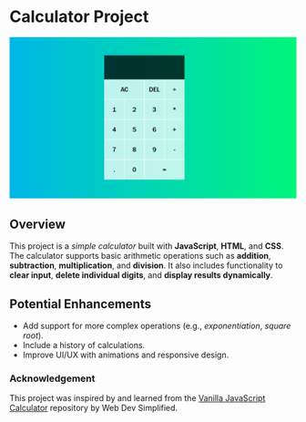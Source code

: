 # **Calculator Project**

![Calculator Project Image](calculator.png)

## **Overview**

This project is a *simple calculator* built with **JavaScript**, **HTML**, and **CSS**. The calculator supports basic arithmetic operations such as **addition**, **subtraction**, **multiplication**, and **division**. It also includes functionality to **clear input**, **delete individual digits**, and **display results dynamically**.

## **Potential Enhancements**

- Add support for more complex operations (e.g., *exponentiation*, *square root*).
- Include a history of calculations.
- Improve UI/UX with animations and responsive design.

### Acknowledgement
This project was inspired by and learned from the [Vanilla JavaScript Calculator](https://github.com/WebDevSimplified/Vanilla-JavaScript-Calculator) repository by Web Dev Simplified.


